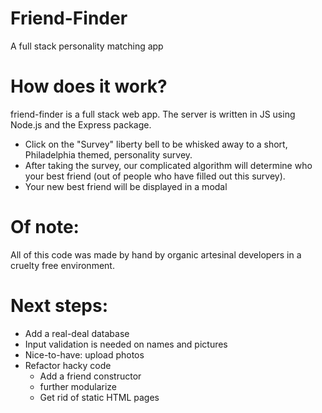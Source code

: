 # Friend-Finder

A full stack personality matching app

# How does it work?

friend-finder is a full stack web app. The server is written in JS using Node.js and the Express package.

- Click on the "Survey" liberty bell to be whisked away to a short, Philadelphia themed, personality survey.
- After taking the survey, our complicated algorithm will determine who your best friend (out of people who have filled out this survey).
- Your new best friend will be displayed in a modal

# Of note:

All of this code was made by hand by organic artesinal developers in a cruelty free environment.

# Next steps:

- Add a real-deal database
- Input validation is needed on names and pictures
- Nice-to-have: upload photos
- Refactor hacky code
  - Add a friend constructor
  - further modularize
  - Get rid of static HTML pages
